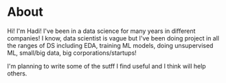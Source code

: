 # About

Hi! I'm Hadi! I've been in a data science for many years in different companies! I know, data scientist is vague but I've been doing project in all the ranges of DS including EDA, training ML models, doing unsupervised ML, small/big data, big corporations/startups!

I'm planning to write some of the sutff I find useful and I think will help others.

